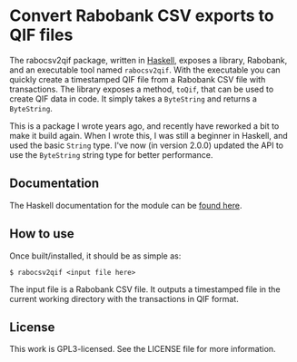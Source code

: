# Convert Rabobank CSV exports to QIF files

The rabocsv2qif package, written in [Haskell](https://www.haskell.org/),
exposes a library, Rabobank, and an executable tool named `rabocsv2qif`. With
the executable you can quickly create a timestamped QIF file from a Rabobank
CSV file with transactions. The library exposes a method, `toQif`, that can be
used to create QIF data in code. It simply takes a `ByteString` and returns
a `ByteString`.

This is a package I wrote years ago, and recently have reworked a bit to make
it build again. When I wrote this, I was still a beginner in Haskell, and used
the basic `String` type. I've now (in version 2.0.0) updated the API to use the
`ByteString` string type for better performance.

## Documentation

The Haskell documentation for the module can be 
[found here](https://hackage.haskell.org/package/rabocsv2qif).

## How to use

Once built/installed, it should be as simple as:

    $ rabocsv2qif <input file here>

The input file is a Rabobank CSV file. It outputs a timestamped file in
the current working directory with the transactions in QIF format.

## License

This work is GPL3-licensed. See the LICENSE file for more information.
